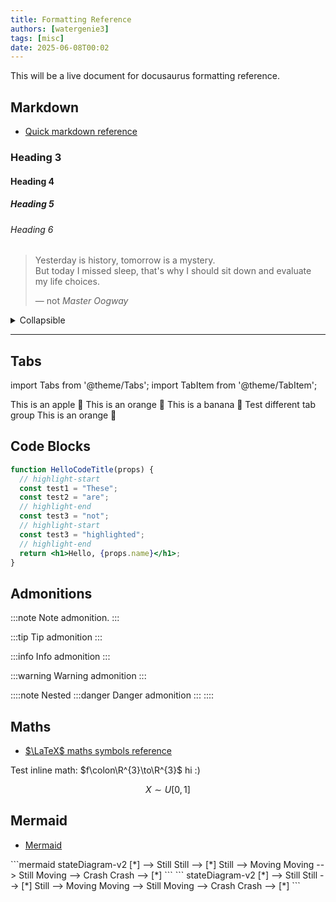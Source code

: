 ```yaml
---
title: Formatting Reference
authors: [watergenie3]
tags: [misc]
date: 2025-06-08T00:02
---
```


This will be a live document for docusaurus formatting reference.
<!-- truncate -->

## Markdown

- [Quick markdown reference](https://commonmark.org/help/)

### Heading 3

#### Heading 4

##### Heading 5

###### Heading 6

> Yesterday is history, tomorrow is a mystery.<br />
> But today I missed sleep, that's why I should sit down and evaluate my life choices.
> 
> — not *Master Oogway*

<details>
    <summary>Collapsible</summary>

    Hi :)

    <details>
        <summary>Nested</summary>

        Hi :))
    </details>
</details>

---

## Tabs

import Tabs from '@theme/Tabs';
import TabItem from '@theme/TabItem';

<Tabs groupId="fruits">
  <TabItem value="apple" label="Apple" default>
    This is an apple 🍎
  </TabItem>
  <TabItem value="orange" label="Orange">
    This is an orange 🍊
  </TabItem>
  <TabItem value="banana" label="Banana">
    This is a banana 🍌
  </TabItem>
</Tabs>

<Tabs groupId="fruits">
  <TabItem value="apple" label="Apple" default>
    Test different tab group
  </TabItem>
  <TabItem value="orange" label="Orange">
    This is an orange 🍊
  </TabItem>
</Tabs>

## Code Blocks

```jsx showLineNumbers title="/src/components/HelloCodeTitle.js"
function HelloCodeTitle(props) {
  // highlight-start
  const test1 = "These";
  const test2 = "are";
  // highlight-end
  const test3 = "not";
  // highlight-start
  const test3 = "highlighted";
  // highlight-end
  return <h1>Hello, {props.name}</h1>;
}
```

## Admonitions

:::note
Note admonition.
:::

:::tip
Tip admonition
:::

:::info
Info admonition
:::

:::warning
Warning admonition
:::

::::note
Nested
:::danger
Danger admonition
:::
::::

## Maths

- [$\LaTeX$ maths symbols reference](https://www.math.uci.edu/~xiangwen/pdf/LaTeX-Math-Symbols.pdf)

Test inline math: $f\colon\R^{3}\to\R^{3}$ hi :)

$$
X\sim U[0,1]
$$

## Mermaid

- [Mermaid](https://mermaid.js.org/)

<Tabs>
    <TabItem value="diagram" label="Diagram" default>
```mermaid
stateDiagram-v2
    [*] --> Still
    Still --> [*]
    Still --> Moving
    Moving --> Still
    Moving --> Crash
    Crash --> [*]
```
    </TabItem>
    <TabItem value="source" label="Source" default>
```
stateDiagram-v2
    [*] --> Still
    Still --> [*]
    Still --> Moving
    Moving --> Still
    Moving --> Crash
    Crash --> [*]
```
    </TabItem>
</Tabs>

